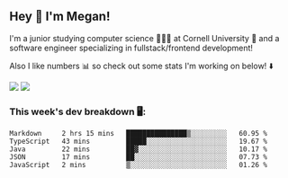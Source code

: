 ## Hey 👋 I'm Megan! 
I'm a junior studying computer science 👩🏻‍💻 at Cornell University 🐻 and a software engineer specializing in fullstack/frontend development!

Also I like numbers 📊 so check out some stats I'm working on below! ⬇️

<img src="https://github-readme-stats.vercel.app/api?username=meganyin13&show_icons=true&hide=stars&count_private=true" />

<img src="https://github-readme-stats.vercel.app/api/top-langs/?username=meganyin13&layout=compact&hide=Jupyter%20Notebook" />

### This week's dev breakdown 🖥:
<!--START_SECTION:waka-->
```text
Markdown     2 hrs 15 mins   ███████████████▒░░░░░░░░░   60.95 % 
TypeScript   43 mins         █████░░░░░░░░░░░░░░░░░░░░   19.67 % 
Java         22 mins         ██▓░░░░░░░░░░░░░░░░░░░░░░   10.17 % 
JSON         17 mins         ██░░░░░░░░░░░░░░░░░░░░░░░   07.73 % 
JavaScript   2 mins          ▒░░░░░░░░░░░░░░░░░░░░░░░░   01.26 % 
```
<!--END_SECTION:waka-->